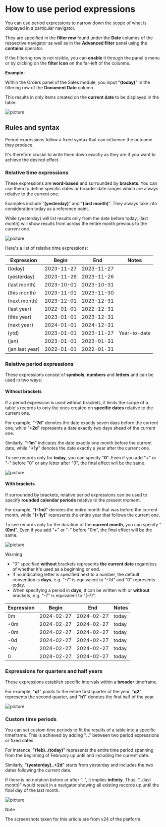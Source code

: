 # How to use period expressions 

You can use period expressions to narrow down the scope of what is displayed in a particular navigator.

They are specified in the **filter row** found under the **Date** columns of the respective navigator as well as in the **Advanced filter** panel using the **contains** operator.

If the filtering row is not visible, you can **enable** it through the panel's menu or by clicking on the **filter icon** on the far-left of the columns.

**Example:**

Within the Orders panel of the Sales module, you input "**(today)**" in the filtering row of the **Document Date** column.

This results in only items created on the **current date** to be displayed in the table.

![picture](pictures/Filtering_expressions_today_25_03.png)

## Rules and syntax

Period expressions follow a fixed syntax that can influence the outcome they produce.

It's therefore crucial to write them down exactly as they are if you want to achieve the desired effect. 

### Relative time expressions 

These expressions are **word-based** and surrounded by **brackets**. You can use them to define specific dates or broader date ranges which are always relative to the current one. 

Examples include "**(yesterday)**" and "**(last month)**". They always take into consideration today as a reference point. 

While (yesterday) will list results only from the date before today, (last month) will show results from across the entire month previous to the current one. 

![picture](pictures/Filtering_expressions_last_month_25_03.png)

Here's a list of relative time expressions:

| Expression | Begin | End | Notes |
| ---------- | ----- | --- | ----- |
| (today)    | 2023-11-27 | 2023-11-27 | |
| (yesterday) | 2023-11-26 | 2023-11-26 | |
| (last month) | 2023-10-01 | 2023-10-31 | |
| (this month) | 2023-11-01 | 2023-11-30 | |
| (next month) | 2023-12-01 | 2023-12-31 | |
| (last year) | 2022-01-01 | 2022-12-31 | |
| (this year) | 2023-01-01 | 2023-12-31 | |
| (next year) | 2024-01-01 | 2024-12-31 | |
| (ytd) | 2023-01-01 | 2023-11-27 | Year-to-date |
| (jan) | 2023-01-01 | 2023-01-31 | |
| (jan last year) | 2022-01-01 | 2022-01-31 | |

### Relative period expressions

These expressions consist of **symbols**, **numbers** and **letters** and can be used in two ways:

#### Without brackets 

If a period expression is used without brackets, it limits the scope of a table's records to only the ones created on **specific dates** relative to the current one. 

For example, "**-7d**" denotes the date exactly seven days before the current one, while "**+2d**" represents a date exactly two days ahead of the current one.

Similarly, "**-1m**" indicates the date exactly one month before the current date, while "**+1y**" denotes the date exactly a year after the current one.

To see records only for **today**, you can specify "**0**". Even if you add "+" or "-" before "0" or any letter after "0", the final effect will be the same.

![picture](pictures/Filtering_expressions_+2d_25_03.png)

#### With brackets

If surrounded by brackets, relative period expressions can be used to specify **rounded calendar periods** relative to the present moment.

For example, "**(-1m)**" denotes the entire month that was before the current month, while "**(+1y)**" represents the entire year that follows the current one. 

To see records only for the duration of the **current month**, you can specify "**(0m)**". Even if you add "+" or "-" before "0m", the final effect will be the same.

![picture](pictures/Filtering_expressions_-1m_25_03.png)

> [!WARNING]
> - "0" specified **without** brackets represents **the current date** regardless of whether it's used as a beginning or end.
> - If no indicating letter is specified next to a number, the default convention is **days**, e.g. "-7" is equivalent to "-7d" and "0" represents today.
> - When specifying a period in **days**, it can be written with or **without** brackets, e.g. "-7" is equivalent to "(-7)".

| Expression | Begin | End | Notes |
| ---------- | ----- | --- | ----- |
| 0m | 2024-02-27 | 2024-02-27 | today |
| +0m | 2024-02-27 | 2024-02-27 | today |
| -0m | 2024-02-27 | 2024-02-27 | today |
| -0d | 2024-02-27 | 2024-02-27 | today |
| -0y | 2024-02-27 | 2024-02-27 | today |
| 0 | 2024-02-27 | 2024-02-27 | today |

### Expressions for quarters and half years

These expressions establish specific intervals within a **broader** timeframe. 

For example, "**q1**" points to the entire first quarter of the year, "**q2**" represents the second quarter, and "**h1**" denotes the first half of the year.

 ![picture](pictures/Filtering_expressions_q1_25_03.png)

### Custom time periods

You can set custom time periods to fit the results of a table into a specific timeframe. This is achieved by adding "**..**" between two period expressions or fixed dates.

For instance, "**(feb)..(today)**" represents the entire time period spanning from the beginning of February up until and including the current date.

Similarly, "**(yesterday)..+2d**" starts from yesterday and includes the two dates following the current date.

If there is no notation before or after "..", it implies **infinity**. Thus, "..(last month)" would result in a navigator showing all existing records up until the final day of the last month.

![picture](pictures/Filtering_expressions_custom_25_03.png)

> [!NOTE]
> 
> The screenshots taken for this article are from v24 of the platform.
